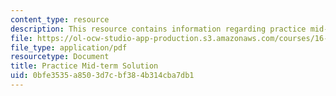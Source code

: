 ```yaml
---
content_type: resource
description: This resource contains information regarding practice mid-term solution.
file: https://ol-ocw-studio-app-production.s3.amazonaws.com/courses/16-50-introduction-to-propulsion-systems-spring-2012/0bfe3535a8503d7cbf384b314cba7db1_MIT16_50S12_prac_sol.pdf
file_type: application/pdf
resourcetype: Document
title: Practice Mid-term Solution
uid: 0bfe3535-a850-3d7c-bf38-4b314cba7db1
---
```

